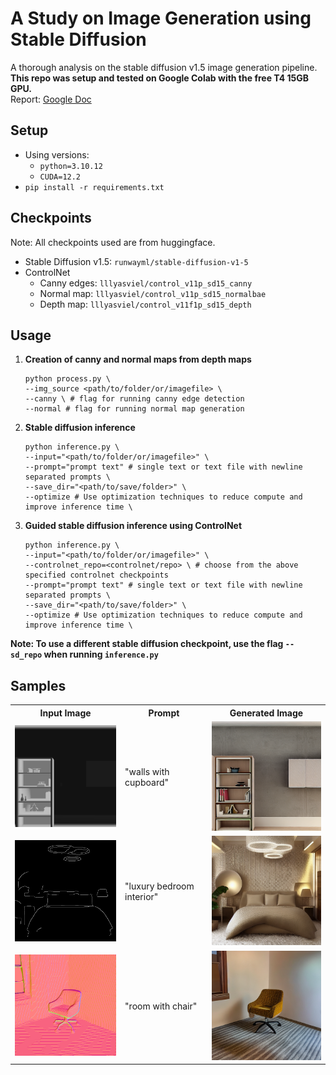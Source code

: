 # A Study on Image Generation using Stable Diffusion
A thorough analysis on the stable diffusion v1.5 image generation pipeline.
<b>This repo was setup and tested on Google Colab with the free T4 15GB GPU.</b><br/>
Report: [Google Doc](https://docs.google.com/document/d/1oJxdWYu5XIVtK3jcneoIMFBx5XNziv5Oha-CuC2WK-M/edit?usp=sharing)

## Setup
- Using versions:
    - `python=3.10.12`
    - `CUDA=12.2`
- `pip install -r requirements.txt`

## Checkpoints
Note: All checkpoints used are from huggingface.
- Stable Diffusion v1.5: `runwayml/stable-diffusion-v1-5`
- ControlNet
    - Canny edges: `lllyasviel/control_v11p_sd15_canny`
    - Normal map: `lllyasviel/control_v11p_sd15_normalbae`
    - Depth map: `lllyasviel/control_v11f1p_sd15_depth`

## Usage
1. <b>Creation of canny and normal maps from depth maps</b><br>
    ```
    python process.py \
    --img_source <path/to/folder/or/imagefile> \
    --canny \ # flag for running canny edge detection
    --normal # flag for running normal map generation
    ```
2. <b>Stable diffusion inference</b><br/>
    ```
    python inference.py \
    --input="<path/to/folder/or/imagefile>" \
    --prompt="prompt text" # single text or text file with newline separated prompts \
    --save_dir="<path/to/save/folder>" \
    --optimize # Use optimization techniques to reduce compute and improve inference time \
    ```
3. <b>Guided stable diffusion inference using ControlNet</b><br/>
    ```
    python inference.py \
    --input="<path/to/folder/or/imagefile>" \
    --controlnet_repo=<controlnet/repo> \ # choose from the above specified controlnet checkpoints
    --prompt="prompt text" # single text or text file with newline separated prompts \
    --save_dir="<path/to/save/folder>" \
    --optimize # Use optimization techniques to reduce compute and improve inference time \
    ```
<b>Note: To use a different stable diffusion checkpoint, use the flag `--sd_repo` when running `inference.py`</b>

## Samples
<table>
    <tr>
        <th>Input Image</th>
        <th>Prompt</th>
        <th>Generated Image</th>
    </tr>
    <tr>
        <td><img src="results\depth\5.png" width=256 alt='depth map'></td>
        <td>"walls with cupboard"</td>
        <td><img src="results\inference\depth\5.png" width=256></td>
    </tr>
    <tr>
        <td><img src="results\canny\2.png" width=256 alt='canny edges'></td>
        <td>"luxury bedroom interior"</td>
        <td><img src="results\inference\canny\2.png" width=256></td>
    </tr>
    <tr>
        <td><img src="results\normal\6.png" width=256 alt='normal map'></td>
        <td>"room with chair"</td>
        <td><img src="results\inference\normal\6.png" width=256></td>
    </tr>
</table>